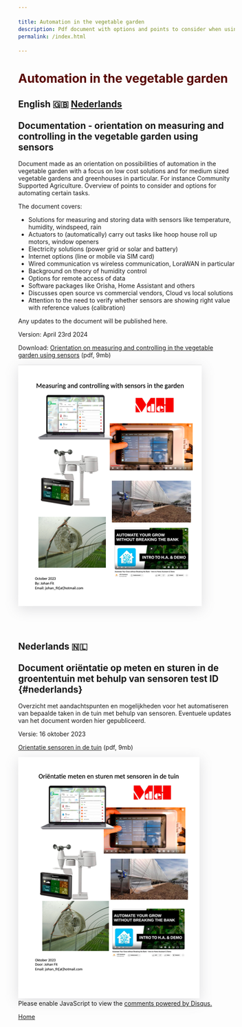 ```yaml
---

title: Automation in the vegetable garden
description: Pdf document with options and points to consider when using automation in the garden with the use of sensors and software. 
permalink: /index.html

---
```


# <span style="color:#570602;">Automation in the vegetable garden</span>

## English 🇬🇧 <a href="#nederlands" style="text-size:12px">Nederlands<a/> <br><br> Documentation - orientation on measuring and controlling in the vegetable garden using sensors

Document made as an orientation on possibilities of automation in the vegetable garden with a focus on low cost solutions and for medium sized vegetable gardens and greenhouses in particular. For instance Community Supported Agriculture. Overview of points to consider and options for automating certain tasks.

The document covers:

- Solutions for measuring and storing data with sensors like temperature, humidity, windspeed, rain
- Actuators to (automatically) carry out tasks like hoop house roll up motors, window openers
- Electricity solutions (power grid or solar and battery)
- Internet options (line or mobile via SIM card)
- Wired communication vs wireless communication, LoraWAN in particular
- Background on theory of humidity control
- Options for remote access of data
- Software packages like Orisha, Home Assistant and others
- Discusses open source vs commercial vendors, Cloud vs local solutions
- Attention to the need to verify whether sensors are showing right value with reference values (calibration)

Any updates to the document will be published here.

Version: April 23rd 2024

Download: <a href="https://bit.ly/document-mh-sensors-en">Orientation on measuring and controlling in the vegetable garden using sensors</a> (pdf, 9mb)



<a href="https://bit.ly/document-mh-sensors-en">
<img src="Thumbnail Engels.png" style="box-shadow: rgba(100, 100, 111, 0.2) 0px 7px 29px 0px;"></a>

<br><br>


## Nederlands 🇳🇱 <br><br> Document oriëntatie op meten en sturen in de groententuin met behulp van sensoren test ID {#nederlands} 

Overzicht met aandachtspunten en mogelijkheden voor het automatiseren van bepaalde taken in de tuin met behulp van sensoren. 
Eventuele updates van het document worden hier gepubliceerd. 

Versie: 16 oktober 2023

<a href="https://bit.ly/document-mh-sensoren">Orientatie sensoren in de tuin</a> (pdf, 9mb)

<a href="https://bit.ly/document-mh-sensoren">
<img src="Thumbnail Nederlands.png" style="box-shadow: rgba(100, 100, 111, 0.2) 0px 7px 29px 0px;"></a>


<div id="disqus_thread"></div>
<script>
    /**
    *  RECOMMENDED CONFIGURATION VARIABLES: EDIT AND UNCOMMENT THE SECTION BELOW TO INSERT DYNAMIC VALUES FROM YOUR PLATFORM OR CMS.
    *  LEARN WHY DEFINING THESE VARIABLES IS IMPORTANT: https://disqus.com/admin/universalcode/#configuration-variables    */
    /*
    var disqus_config = function () {
    this.page.url = PAGE_URL;  // Replace PAGE_URL with your page's canonical URL variable
    this.page.identifier = PAGE_IDENTIFIER; // Replace PAGE_IDENTIFIER with your page's unique identifier variable
    };
    */
    (function() { // DON'T EDIT BELOW THIS LINE
    var d = document, s = d.createElement('script');
    s.src = 'https://greenhouse-automation.disqus.com/embed.js';
    s.setAttribute('data-timestamp', +new Date());
    (d.head || d.body).appendChild(s);
    })();
</script>
<noscript>Please enable JavaScript to view the <a href="https://disqus.com/?ref_noscript">comments powered by Disqus.</a></noscript>

[Home](https://johanf44.github.io/moestuin-dh/) 

<script id="dsq-count-scr" src="//greenhouse-automation.disqus.com/count.js" async></script>
